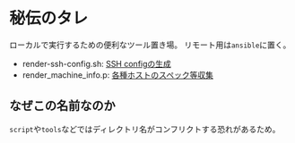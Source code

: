 # 秘伝のタレ

ローカルで実行するための便利なツール置き場。
リモート用は`ansible`に置く。

* render-ssh-config.sh: [SSH configの生成](https://scrapbox.io/isu2023-gkm/SSH_config%E3%81%AE%E7%94%9F%E6%88%90)
* render_machine_info.p: [各種ホストのスペック等収集](https://scrapbox.io/isu2023-gkm/%E5%90%84%E7%A8%AE%E3%83%9B%E3%82%B9%E3%83%88%E3%81%AE%E3%82%B9%E3%83%9A%E3%83%83%E3%82%AF%E7%AD%89%E5%8F%8E%E9%9B%86)

## なぜこの名前なのか

`script`や`tools`などではディレクトリ名がコンフリクトする恐れがあるため。
